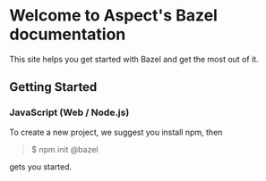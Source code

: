 # Welcome to Aspect's Bazel documentation

This site helps you get started with Bazel and get the most out of it.

## Getting Started

### JavaScript (Web / Node.js)

To create a new project, we suggest you install npm, then

> $ npm init @bazel

gets you started.
